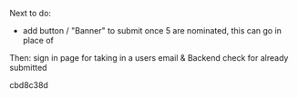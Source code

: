 Next to do:
- add button / "Banner" to submit once 5 are nominated, this can go in place of 


Then: 
sign in page for taking in a users email
&
Backend check for already submitted


cbd8c38d